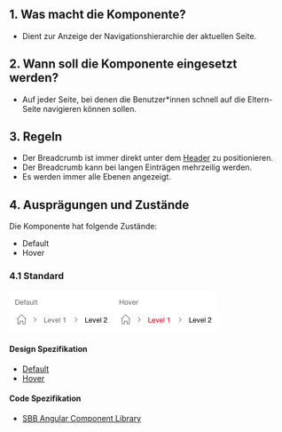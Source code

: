 ## 1. Was macht die Komponente?
* Dient zur Anzeige der Navigationshierarchie der aktuellen Seite.


## 2. Wann soll die Komponente eingesetzt werden?
* Auf jeder Seite, bei denen die Benutzer*innen schnell auf die Eltern-Seite navigieren können sollen.


## 3. Regeln
* Der Breadcrumb ist immer direkt unter dem [Header](https://digital.sbb.ch/de/webapps/modules/header) zu positionieren.
* Der Breadcrumb kann bei langen Einträgen mehrzeilig werden.
* Es werden immer alle Ebenen angezeigt.


## 4. Ausprägungen und Zustände 
Die Komponente hat folgende Zustände:
* Default
* Hover

### 4.1 Standard
![Darstellung der Komponente Breadcrumb](https://raw.githubusercontent.com/sbb-design-systems/design-system-webapp-documentation/master/documentation/components/breadcrumb/images/breadcrumb_default.png 'class: image')

#### Design Spezifikation
*   [Default](https://www.sketch.com/s/58b25e4c-bf9c-4f74-973f-503538fcbea2/a/QqD1yL#Inspector)
*   [Hover](https://www.sketch.com/s/58b25e4c-bf9c-4f74-973f-503538fcbea2/a/xz0Q7J#Inspector)

#### Code Spezifikation
* [SBB Angular Component Library](https://sbb-angular.app.sbb.ch/business/components/breadcrumb)
